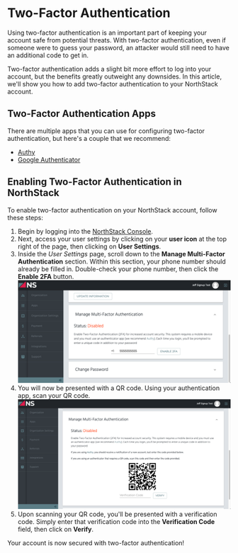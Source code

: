 # Two-Factor Authentication

Using two-factor authentication is an important part of keeping your account safe from potential threats. With two-factor authentication, even if someone were to guess your password, an attacker would still need to have an additional code to get in.

Two-factor authentication adds a slight bit more effort to log into your account, but the benefits greatly outweight any downsides. In this article, we'll show you how to add two-factor authentication to your NorthStack account.

## Two-Factor Authentication Apps

There are multiple apps that you can use for configuring two-factor authentication, but here's a couple that we recommend:

* [Authy](https://authy.com/)
* [Google Authenticator](https://support.google.com/accounts/answer/1066447)

## Enabling Two-Factor Authentication in NorthStack

To enable two-factor authentication on your NorthStack account, follow these steps:

1. Begin by logging into the [NorthStack Console](https://console.northstack.com).
2. Next, access your user settings by clicking on your **user icon** at the top right of the page, then clicking on **User Settings**.
3. Inside the *User Settings* page, scroll down to the **Manage Multi-Factor Authentication** section. Within this section, your phone number should already be filled in. Double-check your phone number, then click the **Enable 2FA** button.
   ![Two-Factor Authentication Settings Section](/_assets/images/2fa/enter-phone-number.png)
4. You will now be presented with a QR code. Using your authentication app, scan your QR code.
   ![Two-Factor Authentication Display QR Code](/_assets/images/2fa/display-qr-code.png)
5. Upon scanning your QR code, you'll be presented with a verification code. Simply enter that verification code into the **Verification Code** field, then click on **Verify**.

Your account is now secured with two-factor authentication!

